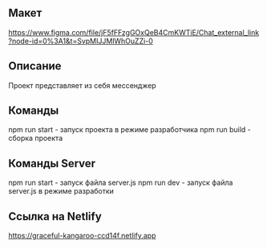 ## Макет
https://www.figma.com/file/jF5fFFzgGOxQeB4CmKWTiE/Chat_external_link?node-id=0%3A1&t=SvpMIJJMlWhOuZZi-0

## Описание
Проект представляет из себя мессенджер

## Команды
npm run start - запуск проекта в режиме разработчика
npm run build - сборка проекта

## Команды Server
npm run start - запуск файла server.js
npm run dev - запуск файла server.js в режиме разработки

## Ссылка на Netlify
https://graceful-kangaroo-ccd14f.netlify.app
